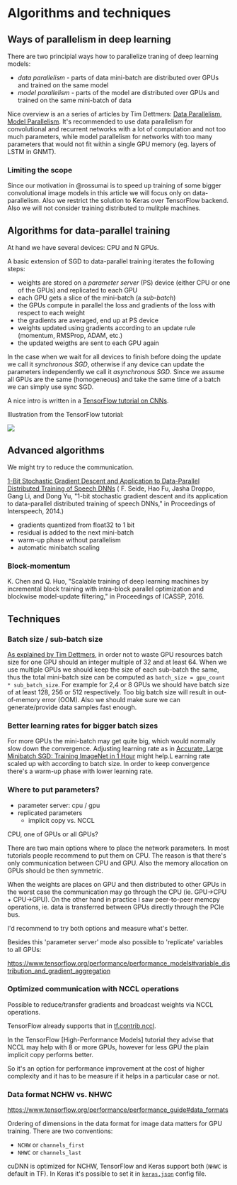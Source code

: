 # Algorithms and techniques

## Ways of parallelism in deep learning

There are two principial ways how to parallelize traning of deep learning models:

- *data parallelism* - parts of data mini-batch are distributed over GPUs and trained on the same model
- *model parallelism* - parts of the model are distributed over GPUs and trained on the same mini-batch of data

Nice overview is an a series of articles by Tim Dettmers: [Data Parallelism](http://timdettmers.com/2014/10/09/deep-learning-data-parallelism/), [Model Parallelism](http://timdettmers.com/2014/11/09/model-parallelism-deep-learning/). It's recommended to use data parallelism for convolutional and recurrent networks with a lot of computation and not too much parameters, while model parallelism for networks with too many parameters that would not fit within a single GPU memory (eg. layers of LSTM in GNMT).

### Limiting the scope

Since our motivation in @rossumai is to speed up training of some bigger convolutional image models in this article we will focus only on data-parallelism. Also we restrict the solution to Keras over TensorFlow backend. Also we will not consider training distributed to mulitple machines.

## Algorithms for data-parallel training

At hand we have several devices: CPU and N GPUs.

A basic extension of SGD to data-parallel training iterates the following steps:

- weights are stored on a *parameter server* (PS) device (either CPU or one of the GPUs) and replicated to each GPU
- each GPU gets a slice of the mini-batch (a *sub-batch*)
- the GPUs compute in parallel the loss and gradients of the loss with respect to each weight
- the gradients are averaged, end up at PS device
- weights updated using gradients according to an update rule (momentum, RMSProp, ADAM, etc.)
- the updated weigths are sent to each GPU again

In the case when we wait for all devices to finish before doing the update we call it *synchronous SGD*, otherwise if any device can update the parameters independently we call it *asynchronous SGD*. Since we assume all GPUs are the same (homogeneous) and take the same time of a batch we can simply use sync SGD.

A nice intro is written in a [TensorFlow tutorial on CNNs](https://www.tensorflow.org/tutorials/deep_cnn#training_a_model_using_multiple_gpu_cards).

Illustration from the TensorFlow tutorial:

![](https://www.tensorflow.org/images/Parallelism.png)

## Advanced algorithms

We might try to reduce the communication.

[1-Bit Stochastic Gradient Descent and Application to Data-Parallel Distributed Training of Speech DNNs](https://www.microsoft.com/en-us/research/publication/1-bit-stochastic-gradient-descent-and-application-to-data-parallel-distributed-training-of-speech-dnns/) ( F. Seide, Hao Fu, Jasha Droppo, Gang Li, and Dong Yu, "1-bit stochastic gradient descent and its application to data-parallel distributed training of speech DNNs," in Proceedings of Interspeech, 2014.)

- gradients quantized from float32 to 1 bit
- residual is added to the next mini-batch
- warm-up phase without parallelism
- automatic minibatch scaling

### Block-momentum

K. Chen and Q. Huo, "Scalable training of deep learning machines by incremental block training with intra-block parallel optimization and blockwise model-update filtering," in Proceedings of ICASSP, 2016.

## Techniques

### Batch size / sub-batch size

[As explained by Tim Dettmers](http://timdettmers.com/2014/10/09/deep-learning-data-parallelism/), in order not to waste GPU resources batch size for one GPU should an integer multiple of 32 and at least 64. When we use multiple GPUs we should keep the size of each sub-batch the same, thus the total mini-batch size can be computed as `batch_size = gpu_count * sub_batch_size`. For example for 2,4 or 8 GPUs we should have batch size of at least 128, 256 or 512 respectively. Too big batch size will result in out-of-memory error (OOM). Also we should make sure we can generate/provide data samples fast enough.

### Better learning rates for bigger batch sizes

For more GPUs the mini-batch may get quite big, which would normally slow down the convergence. Adjusting learning rate as in [Accurate, Large Minibatch SGD: Training ImageNet in 1 Hour](https://arxiv.org/abs/1706.02677) might help.L earning rate scaled up with according to batch size. In order to keep convergence there's a warm-up phase with lower learning rate.

### Where to put parameters?

- parameter server: cpu / gpu
- replicated parameters
  - implicit copy vs. NCCL

CPU, one of GPUs or all GPUs?

There are two main options where to place the network parameters. In most tutorials people recommend to put them on CPU. The reason is that there's only communication between CPU and GPU. Also the memory allocation on GPUs should be then symmetric.

When the weights are places on GPU and then distributed to other GPUs in the worst case the communication may go through the CPU (ie. GPU->CPU + CPU->GPU). On the other hand in practice I saw peer-to-peer memcpy operations, ie. data is transferred between GPUs directly through the PCIe bus.

I'd recommend to try both options and measure what's better.

Besides this 'parameter server' mode also possible to 'replicate' variables to all GPUs:

https://www.tensorflow.org/performance/performance_models#variable_distribution_and_gradient_aggregation

### Optimized communication with NCCL operations

Possible to reduce/transfer gradients and broadcast weights via NCCL operations.

TensorFlow already supports that in [tf.contrib.nccl](https://www.tensorflow.org/api_docs/python/tf/contrib/nccl).

In the TensorFlow [High-Performance Models] tutorial they advise that NCCL may help with 8 or more GPUs, however for less GPU the plain implicit copy performs better.

So it's an option for performance improvement at the cost of higher complexity and it has to be measure if it helps in a particular case or not.

### Data format NCHW vs. NHWC

https://www.tensorflow.org/performance/performance_guide#data_formats

Ordering of dimensions in the data format for image data matters for GPU training. There are two conventions:

- `NCHW` or `channels_first`
- `NHWC` or `channels_last`

cuDNN is optimized for NCHW, TensorFlow and Keras support both (`NHWC` is default in TF). In Keras it's possible to set it in [`keras.json`](https://keras.io/backend/#kerasjson-details) config file.
